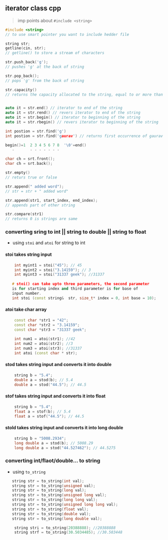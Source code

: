 ## iterator class cpp
> imp points about `#include <string>`

```cpp
#include <string>
// to use smart pointer you want to include hedder file 
```

```cpp
string str;
getline(cin, str);
// getline() to store a stream of characters   

str.push_back('g'); 
// pushes 'g' at the back of string

str.pop_back();     
// pops 'g' from the back of string

str.capacity()  
// returns the capacity allocated to the string, equal to or more than the size 


auto it = str.end() // iterator to end of the string
auto it = str.rend() // revers iterator to end of the string
auto it = str.begin() // iterator to beginning of the string
auto it = str.rbegin() // revers iterator to beginning of the string

int postion = str.find('g') 
int postion = str.find('gaurav') // returns first occurrence of gaurav 

begin()=1  2 3 4 5 6 7 8  '\0'=end()
   -       - - - - - - -  

char ch = srt.front();
char ch = srt.back();

str.empty() 
// returs true or false

str.append(" added word"); 
// str = str + " added word"

str.append(str1, start_index, end_index);   
// appends part of other string  

str.compare(str1) 
// returns 0 is strings are same

```

### converting sring to int || string to double || string to float
* using `stoi` and `atoi` for string to int

#### stoi takes string input
```cpp
    int myint1 = stoi("45"); // 45
    int myint2 = stoi("3.14159"); // 3
    int myint3 = stoi("31337 geek"); //31337
   
   # stoi() can take upto three parameters, the second parameter
   is for starting index and third parameter is for base of
   input number.
   int stoi (const string&  str, size_t* index = 0, int base = 10); 

```

#### atoi take char array 
```cpp
    const char *str1 = "42"; 
    const char *str2 = "3.14159"; 
    const char *str3 = "31337 geek"; 
     
    int num1 = atoi(str1); //42
    int num2 = atoi(str2); //3
    int num3 = atoi(str3); //31337
    int atoi (const char * str); 
```

#### stod takes string input and converts it into double
```cpp
	string b = "5.4"; 
	double a = stod(b); // 5.4
	double a = stod("44.5"); // 44.5
```

#### stof takes string input and converts it into float
```cpp
	string b = "5.4"; 
	float a = stof(b); // 5.4
	float a = stof("44.5"); // 44.5
```

#### stold takes string input and converts it into long double
```cpp 
	string b = "5008.2934"; 
	long double a = stod(b); // 5008.29
	long double a = stod("44.527462"); // 44.5275
```

### converting int/flaot/double... to string
* using `to_string`
```cpp
   string str = to_string(int val);
   string str = to_string(unsigned val);
   string str = to_string(long val);
   string str = to_string(unsigned long val);
   string str = to_string(long long val);
   string str = to_string(unsigned long long val);
   string str = to_string(float val);
   string str = to_string(double val);
   string str = to_string(long double val);

	string stri = to_string(20388888); //20388888
	string strf = to_string(30.5034485); //30.503448
```